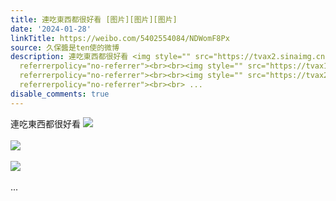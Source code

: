 ```yaml
---
title: 連吃東西都很好看 [图片][图片][图片]
date: '2024-01-28'
linkTitle: https://weibo.com/5402554084/NDWomF8Px
source: 久保醬是ten使的微博
description: 連吃東西都很好看 <img style="" src="https://tvax2.sinaimg.cn/large/005TCz76gy1hm9f0g9ms0j31hc0u0wkd.jpg"
  referrerpolicy="no-referrer"><br><br><img style="" src="https://tvax1.sinaimg.cn/large/005TCz76gy1hm9f0hljroj31hc0u0wkg.jpg"
  referrerpolicy="no-referrer"><br><br><img style="" src="https://tvax2.sinaimg.cn/large/005TCz76gy1hm9f0i9rk4j31hc0u0ag8.jpg"
  referrerpolicy="no-referrer"><br><br> ...
disable_comments: true
---
```

連吃東西都很好看 <img style="" src="https://tvax2.sinaimg.cn/large/005TCz76gy1hm9f0g9ms0j31hc0u0wkd.jpg" referrerpolicy="no-referrer"><br><br><img style="" src="https://tvax1.sinaimg.cn/large/005TCz76gy1hm9f0hljroj31hc0u0wkg.jpg" referrerpolicy="no-referrer"><br><br><img style="" src="https://tvax2.sinaimg.cn/large/005TCz76gy1hm9f0i9rk4j31hc0u0ag8.jpg" referrerpolicy="no-referrer"><br><br> ...
